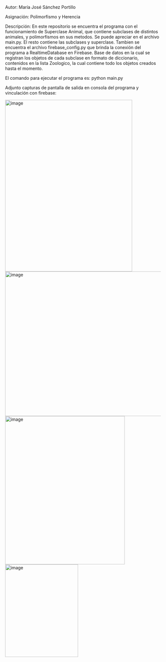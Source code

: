 Autor: María José Sánchez Portillo

Asignación: Polimorfismo y Herencia

Descripción: En este repositorio se encuentra el programa con el funcionamiento de Superclase Animal, que contiene subclases de distintos animales, y polimorfismos en sus metodos. Se puede apreciar en el archivo main.py. El resto contiene las subclases y superclase. Tambien se encuentra el archivo firebase_config.py que brinda la conexión del programa a RealtimeDatabase en Firebase. Base de datos en la cual se registran los objetos de cada subclase en formato de diccionario, contenidos en la lista Zoologico, la cual contiene todo los objetos creados hasta el momento.

El comando para ejecutar el programa es: python main.py

Adjunto capturas de pantalla de salida en consola del programa y vinculación con firebase:

<img width="411" height="554" alt="image" src="https://github.com/user-attachments/assets/c1534454-5b22-4f51-b2e3-126923de625c" />


<img width="600" height="467" alt="image" src="https://github.com/user-attachments/assets/11455e7e-a17e-4620-bca6-4d1f5ddb7eeb" />

<img width="387" height="479" alt="image" src="https://github.com/user-attachments/assets/c392ad56-8cd7-4a57-9cef-9e664f5cbdc7" />

<img width="236" height="299" alt="image" src="https://github.com/user-attachments/assets/3a285542-16b1-4e9e-8bf5-87ef787300fb" />

